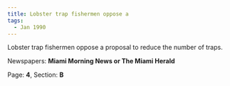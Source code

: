 ```yaml
---  
title: Lobster trap fishermen oppose a  
tags:  
  - Jan 1990  
---  
```

  
Lobster trap fishermen oppose a proposal to reduce the number of traps.  
  
Newspapers: **Miami Morning News or The Miami Herald**  
  
Page: **4**, Section: **B** 
